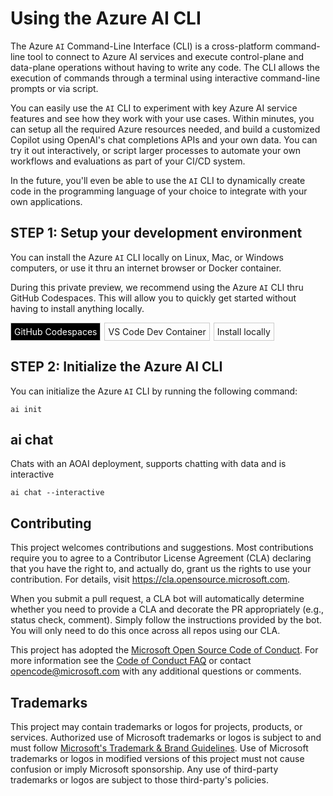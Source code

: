 <style>
    .options { display: flex; }
    .option { padding: 5px; border: 1px solid #ccc; cursor: pointer; margin-right: 6px; }
    .option.selected { background-color: #000000; color: #fff; }
    .content { display: none; }
    .content.active { display: block; }
</style>

# Using the Azure AI CLI

The Azure `AI` Command-Line Interface (CLI) is a cross-platform command-line tool to connect to Azure AI services and execute control-plane and data-plane operations without having to write any code. The CLI allows the execution of commands through a terminal using interactive command-line prompts or via script. 

You can easily use the `AI` CLI to experiment with key Azure AI service features and see how they work with your use cases. Within minutes, you can setup all the required Azure resources needed, and build a customized Copilot using OpenAI's chat completions APIs and your own data. You can try it out interactively, or script larger processes to automate your own workflows and evaluations as part of your CI/CD system.

In the future, you'll even be able to use the `AI` CLI to dynamically create code in the programming language of your choice to integrate with your own applications.

## **STEP 1**: Setup your development environment

You can install the Azure `AI` CLI locally on Linux, Mac, or Windows computers, or use it thru an internet browser or Docker container. 

During this private preview, we recommend using the Azure `AI` CLI thru GitHub Codespaces. This will allow you to quickly get started without having to install anything locally.

<div class="options">
    <div class="option selected" onclick="showContent(1)">GitHub Codespaces</div>
    <div class="option" onclick="showContent(2)">VS Code Dev Container</div>
    <div class="option" onclick="showContent(3)">Install locally</div>
</div>
<div class="content" id="content1">

### GitHub Codespaces

You can run the Azure `AI` CLI in a browser using GitHub Codespaces:

[![Open in GitHub Codespaces](https://github.com/codespaces/badge.svg)](https://codespaces.new/Azure/aistudio-chat-demo?quickstart=1)

</div><div class="content" id="content2">

### VS Code Devcontainer

You can run the Azure `AI` CLI in a Docker container using VS Code Dev Containers:

1. Follow the [installation instructions](https://code.visualstudio.com/docs/devcontainers/containers#_installation) for VS Code Dev Containers.
2. Clone the [aistudio-chat-demo](https://github.com/Azure/aistudio-chat-demo) repository and open it with VS Code:
    ```
    git clone https://github.com/azure/aistudio-chat-demo
    code aistudio-chat-demo
    ```
3. Click the button "Reopen in Dev Containers", if it does not appear open the command pallete (`Ctrl+Shift+P` on Windows/Linux, `Cmd+Shift+P` on Mac) and run the `Dev Containers: Reopen in Container` command

</div><div class="content" id="content3">

### Install locally

You can install the Azure `AI` CLI locally on Linux, Mac, or Windows computers:

1. Install the [Azure CLI](https://docs.microsoft.com/en-us/cli/azure/install-azure-cli)
2. Install the [Generative AI SDK Packages](./use_azureai_sdk.md#install-the-generative-ai-sdk-packages)
3. Install the [Azure AI CLI](https://csspeechstorage.blob.core.windows.net/drop/private/ai/Azure.AI.CLI.1.0.0-alpha9.nupkg)
    ```
    wget https://csspeechstorage.blob.core.windows.net/drop/private/ai/Azure.AI.CLI.1.0.0-alpha9.nupkg && \
    dotnet tool install --global --add-source . Azure.AI.CLI --version 1.0.0-alpha9 && \
    rm Azure.AI.CLI.1.0.0-alpha9.nupkg
    ```

</div>

<script>
    showContent(1);
    function showContent(optionNumber) {
        for (let i = 1; i <= 3; i++) {
            const content = document.getElementById("content" + i);
            const option = document.querySelector(".option:nth-child(" + i + ")");
            if (i === optionNumber) {
                content.classList.add("active");
                option.classList.add("selected");
            } else {
                content.classList.remove("active");
                option.classList.remove("selected");
            }
        }
    }
</script>






## **STEP 2**: Initialize the Azure AI CLI

You can initialize the Azure `AI` CLI by running the following command:

```
ai init
```

## ai chat

Chats with an AOAI deployment, supports chatting with data and is interactive

```
ai chat --interactive
```


## Contributing

This project welcomes contributions and suggestions.  Most contributions require you to agree to a
Contributor License Agreement (CLA) declaring that you have the right to, and actually do, grant us
the rights to use your contribution. For details, visit https://cla.opensource.microsoft.com.

When you submit a pull request, a CLA bot will automatically determine whether you need to provide
a CLA and decorate the PR appropriately (e.g., status check, comment). Simply follow the instructions
provided by the bot. You will only need to do this once across all repos using our CLA.

This project has adopted the [Microsoft Open Source Code of Conduct](https://opensource.microsoft.com/codeofconduct/).
For more information see the [Code of Conduct FAQ](https://opensource.microsoft.com/codeofconduct/faq/) or
contact [opencode@microsoft.com](mailto:opencode@microsoft.com) with any additional questions or comments.

## Trademarks

This project may contain trademarks or logos for projects, products, or services. Authorized use of Microsoft 
trademarks or logos is subject to and must follow 
[Microsoft's Trademark & Brand Guidelines](https://www.microsoft.com/en-us/legal/intellectualproperty/trademarks/usage/general).
Use of Microsoft trademarks or logos in modified versions of this project must not cause confusion or imply Microsoft sponsorship.
Any use of third-party trademarks or logos are subject to those third-party's policies.
